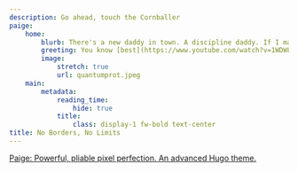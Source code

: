 ```yaml
---
description: Go ahead, touch the Cornballer
paige:
    home:
        blurb: There's a new daddy in town. A discipline daddy. If I make this comeback, I'll buy you a hundred George Michaels that you can teach to drive! These are my awards, Mother. From Army. The seal is for marksmanship, and the gorilla is for sand racing. We'll have to find something to do so that people can look at you without wanting to kill [themselves](https://bluthipsum.com).
        greeting: You know [best](https://www.youtube.com/watch?v=1WDW8XKEGgU)
        image:
            stretch: true
            url: quantumprot.jpeg
    main:
        metadata:
            reading_time:
                hide: true
            title:
                class: display-1 fw-bold text-center
title: No Borders, No Limits
---
```


<p class="lead text-center">
<a href="https://github.com/willfaught/paige">Paige: Powerful, pliable pixel perfection. An advanced Hugo theme.</a>
</p>
